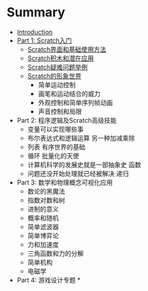 # Summary

* [Introduction](README.md)
* [Part 1: Scratch入门](part-1-scratchru-men.md)
  * [Scratch界面和基础使用方法](part-1-scratchru-men/scratchjie-mian-he-ji-chu-shi-yong-fang-fa.md)
  * [Scratch积木和潜在应用](part-1-scratchru-men/scratchji-mu-he-qian-zai-ying-yong.md)
  * [Scratch疑难问题举例](part-1-scratchru-men/scratchyi-nan-wen-ti-ju-li.md)
  * [Scratch的形象世界](part-1-scratchru-men/scratchde-xing-xiang-shi-jie.md)
    * 简单运动控制
    * 画笔和运动结合的威力
    * 外观控制和简单序列帧动画
    * 声音控制和局限
* Part 2: 程序逻辑及Scratch高级技能
  * 变量可以实现哪些事
  * 布尔表达式和逻辑运算 另一种加减乘除
  * 列表 有序世界的基础
  * 循环 批量化的天使
  * 计算机科学的发展史就是一部抽象史 函数
  * 问题还没开始处理就已经被解决 递归
* Part 3: 数学和物理概念可视化应用
  * 数论的黑魔法
  * 指数对数和树
  * 进制的意义
  * 概率和随机
  * 简单滤波器
  * 简单博弈论
  * 力和加速度
  * 三角函数和力的分解
  * 简单机构
  * 电磁学
* Part 4: 游戏设计专题
  * 



